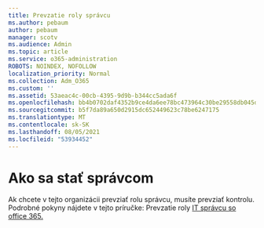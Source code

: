```yaml
---
title: Prevzatie roly správcu
ms.author: pebaum
author: pebaum
manager: scotv
ms.audience: Admin
ms.topic: article
ms.service: o365-administration
ROBOTS: NOINDEX, NOFOLLOW
localization_priority: Normal
ms.collection: Adm_O365
ms.custom: ''
ms.assetid: 53aeac4c-00cb-4395-9d9b-b344cc5ada6f
ms.openlocfilehash: bb4b0702daf4352b9ce4da6ee78bc473964c30be29558db045d53821f6b035fe
ms.sourcegitcommit: b5f7da89a650d2915dc652449623c78be6247175
ms.translationtype: MT
ms.contentlocale: sk-SK
ms.lasthandoff: 08/05/2021
ms.locfileid: "53934452"
---
```

# <a name="become-an-admin"></a>Ako sa stať správcom

Ak chcete v tejto organizácii prevziať rolu správcu, musíte prevziať kontrolu. Podrobné pokyny nájdete v tejto príručke: Prevzatie roly [IT správcu so office 365.](https://powerbi.microsoft.com/pt-pt/blog/how-to-perform-an-it-admin-takeover-with-o365/)
